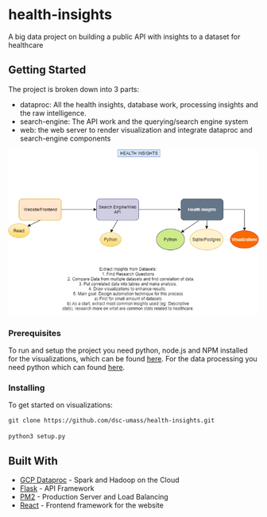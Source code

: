# health-insights
A big data project on building a public API with insights to a dataset for healthcare


## Getting Started

The project is broken down into 3 parts: 
* dataproc: All the health insights, database work, processing insights and the raw intelligence. 
* search-engine: The API work and the querying/search engine system
* web: the web server to render visualization and integrate dataproc and search-engine components

![Overall Architecture](assets/planning-architecture.png)

### Prerequisites

To run and setup the project you need python, node.js and NPM installed for the visualizations, which can be found [here](https://nodejs.org/en/). For the data processing you need python which can found [here](https://www.python.org/downloads/release/python-374/).

### Installing

To get started on visualizations:
```
git clone https://github.com/dsc-umass/health-insights.git

python3 setup.py
```
<!-- 
## Deployment

To get started on visualizations:
```
cd dataproc/

sudo pm2 start api.py --name health-insights --interpreter=python3 -->

## Built With

* [GCP Dataproc](https://cloud.google.com/dataproc/) - Spark and Hadoop on the Cloud
* [Flask](http://flask.palletsprojects.com/en/1.1.x/) - API Framework
* [PM2](https://pm2.keymetrics.io/) - Production Server and Load Balancing
* [React](https://reactjs.org/) - Frontend framework for the website

